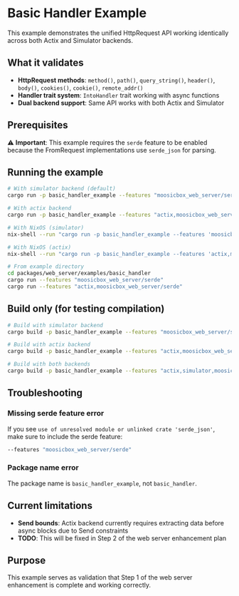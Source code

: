 # Basic Handler Example

This example demonstrates the unified HttpRequest API working identically across both Actix and Simulator backends.

## What it validates

- **HttpRequest methods**: `method()`, `path()`, `query_string()`, `header()`, `body()`, `cookies()`, `cookie()`, `remote_addr()`
- **Handler trait system**: `IntoHandler` trait working with async functions
- **Dual backend support**: Same API works with both Actix and Simulator

## Prerequisites

⚠️ **Important**: This example requires the `serde` feature to be enabled because the FromRequest implementations use `serde_json` for parsing.

## Running the example

```bash
# With simulator backend (default)
cargo run -p basic_handler_example --features "moosicbox_web_server/serde"

# With actix backend
cargo run -p basic_handler_example --features "actix,moosicbox_web_server/serde"

# With NixOS (simulator)
nix-shell --run "cargo run -p basic_handler_example --features 'moosicbox_web_server/serde'"

# With NixOS (actix)
nix-shell --run "cargo run -p basic_handler_example --features 'actix,moosicbox_web_server/serde'"

# From example directory
cd packages/web_server/examples/basic_handler
cargo run --features "moosicbox_web_server/serde"
cargo run --features "actix,moosicbox_web_server/serde"
```

## Build only (for testing compilation)

```bash
# Build with simulator backend
cargo build -p basic_handler_example --features "moosicbox_web_server/serde"

# Build with actix backend
cargo build -p basic_handler_example --features "actix,moosicbox_web_server/serde"

# Build with both backends
cargo build -p basic_handler_example --features "actix,simulator,moosicbox_web_server/serde"
```

## Troubleshooting

### Missing serde feature error
If you see `use of unresolved module or unlinked crate 'serde_json'`, make sure to include the serde feature:
```bash
--features "moosicbox_web_server/serde"
```

### Package name error
The package name is `basic_handler_example`, not `basic_handler`.

## Current limitations

- **Send bounds**: Actix backend currently requires extracting data before async blocks due to Send constraints
- **TODO**: This will be fixed in Step 2 of the web server enhancement plan

## Purpose

This example serves as validation that Step 1 of the web server enhancement is complete and working correctly.
